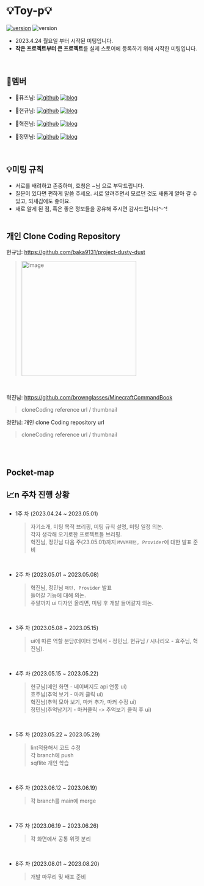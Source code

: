 # 💡Toy-p💡
[![version](https://img.shields.io/badge/Flutter-02569B?style=flat&logo=Flutter&logoColor=white)](https://docs.flutter.dev/get-started/install)
![version](https://img.shields.io/badge/v.3.7.3-512BD4?style=flat)
- 2023.4.24 월요일 부터 시작된 미팅입니다. 
- **작은 프로젝트부터 큰 프로젝트**를 실제 스토어에 등록하기 위해 시작한 미팅입니다.
<br>

## :busts_in_silhouette:멤버
- :bust_in_silhouette:퓨즈님:
[![github](https://img.shields.io/badge/GitHub-663399?style=flat&logo=GitHub&logoColor=white)](https://github.com/hodu-angel)
[![blog](https://img.shields.io/badge/Velog-20C997?style=flat&logo=Velog&logoColor=white)](https://velog.io/@hodu_angel)

- :bust_in_silhouette:현규님:
[![github](https://img.shields.io/badge/GitHub-663399?style=flat&logo=GitHub&logoColor=white)](https://github.com/baka9131)
[![blog](https://img.shields.io/badge/Tistory-343A40?style=flat&logo=Tistory&logoColor=white)](https://baka9131.tistory.com/)

- :bust_in_silhouette:혁진님:
[![github](https://img.shields.io/badge/GitHub-663399?style=flat&logo=GitHub&logoColor=white)](https://github.com/brownglasses)
[![blog](https://img.shields.io/badge/Velog-20C997?style=flat&logo=Velog&logoColor=white)](https://velog.io/@lhj11692)
- :bust_in_silhouette:정민님:
[![github](https://img.shields.io/badge/GitHub-663399?style=flat&logo=GitHub&logoColor=white)](https://github.com/okm1172)
[![blog](https://img.shields.io/badge/Velog-20C997?style=flat&logo=Velog&logoColor=white)](https://velog.io/@suerte_0)

<br>

## :bulb:미팅 규칙
- 서로를 배려하고 존중하며, 호칭은 ~님 으로 부탁드립니다.
- 질문이 있다면 편하게 말씀 주세요. 서로 알려주면서 모르던 것도 새롭게 알아 갈 수 있고, 되새김에도 좋아요.
- 새로 알게 된 점, 혹은 좋은 정보들을 공유해 주시면 감사드립니다^-^!
<br><br>

## 개인 Clone Coding Repository
현규님: https://github.com/baka9131/project-dusty-dust <br>
> <img width="300" alt="image" src="https://github.com/toy-p/Intro/assets/90611410/a92e69e9-a32c-4464-a475-88ecc1587671">
 <br>

혁진님: https://github.com/brownglasses/MinecraftCommandBook <br>
> cloneCoding reference url / thumbnail <br>

정민님: 개인 clone Coding repository url <br>
> cloneCoding reference url / thumbnail <br>

<br><br>

## Pocket-map
## :chart_with_upwards_trend:n 주차 진행 상황
- 1주 차 (2023.04.24 ~ 2023.05.01)
  > 자기소개, 미팅 목적 브리핑, 미팅 규칙 설명, 미팅 일정 의논.<br>
  > 각자 생각해 오기로한 프로젝트들 브리핑.<br>
  > 혁진님, 정민님 다음 주(23.05.01)까지 `MVVM패턴, Provider`에 대한 발표 준비
<br>

- 2주 차 (2023.05.01 ~ 2023.05.08)
  > 혁진님, 정민님 `패턴, Provider` 발표<br>
  > 들어갈 기능에 대해 의논.<br>
  > 주말까지 ui 디자인 올리면, 미팅 후 개발 들어갈지 의논.
<br>

- 3주 차 (2023.05.08 ~ 2023.05.15)
  > ui에 따른 역할 분담(데이터 명세서 - 정민님, 현규님 / 시나리오 - 효주님, 혁진님).
<br>

- 4주 차 (2023.05.15 ~ 2023.05.22)
  > 현규님(메인 화면 - 네이버지도 api 연동 ui)<br>
  > 효주님(추억 보기 - 마커 클릭 ui)<br>
  > 혁진님(추억 모아 보기, 마커 추가, 마커 수정 ui)<br>
  > 정민님(추억남기기 - 마커클릭 -> 추억보기 클릭 후 ui)<br>
<br>

- 5주 차 (2023.05.22 ~ 2023.05.29)
  > lint적용해서 코드 수정<br>
  > 각 branch에 push<br>
  > sqflite 개인 학습<br>
<br>

- 6주 차 (2023.06.12 ~ 2023.06.19)
  > 각 branch를 main에 merge<br>
<br>

- 7주 차 (2023.06.19 ~ 2023.06.26)
  > 각 화면에서 공통 위젯 분리<br>
<br>

- 8주 차 (2023.08.01 ~ 2023.08.20)
  > 개발 마무리 및 배포 준비<br>
<br>
